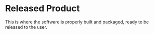 # Released Product
This is where the software is properly built and packaged, ready to be released to the user.
